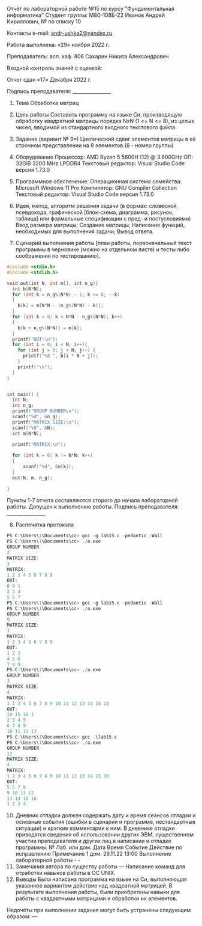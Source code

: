 Отчёт по лабораторной работе №15 по курсу "Фундаментальная информатика"
Студент группы: М80-108Б-22 Иванов Андрей Кириллович, № по списку 10

Контакты e-mail: andr-ushka2@yandex.ru

Работа выполнена: «29» ноября 2022 г.

Преподаватель: асп. каф. 806 Сахарин Никита Александрович

Входной контроль знаний с оценкой:

Отчет сдан «17» Декабря 2022 г.

Подпись преподавателя: ________________

1. Тема
Обработка матриц

2. Цель работы
Составить программу на языке Си, производящую обработку квадратной матрицы порядка NxN (1 <= N <= 8), из целых чисел, вводимой из стандартного входного текстового файла.

3. Задание (вариант № 9*)
Циклический сдвиг элементов матрицы в её строчном представлении на 8 элементов.(8 - номер группы)

4. Оборудование
Процессор: AMD Ryzen 5 5600H (12) @ 3.600GHz
ОП: 32GiB 3200 MHz LPDDR4
Текстовый редактор: Visual Studio Code версия 1.73.0

5. Программное обеспечение:
Операционная система семейства: Microsoft Windows 11 Pro
Компилятор: GNU Compiler Collection
Текстовый редактор: Visual Studio Code версия 1.73.0

6. Идея, метод, алгоритм решения задачи (в формах: словесной, псевдокода, графической [блок-схема, диаграмма, рисунок, таблица] или формальные спецификации с пред- и постусловиями)
Ввод размера матрицы;
Создание матрицы;
Написание функций, необходимых для выполнения задачи;
Вывод ответа.
7. Сценарий выполнения работы [план работы, первоначальный текст программы в черновике (можно на отдельном листе) и тесты либо соображения по тестированию].

```c
#include <stdio.h>
#include <stdlib.h>

void out(int N, int m[], int n_g){
  int b[N*N];
  for (int k = n_g%(N*N) - 1; k >= 0; --k)
  {
    b[k] = m[N*N - (n_g%(N*N) - k)];
  }
  for (int k = 0; k < N*N - n_g%(N*N); k++)
  {
    b[k + n_g%(N*N)] = m[k];
  }
  printf("OUT:\n");
  for (int i = 0; i < N; i++){
    for (int j = 0; j < N; j++) {
      printf("%d ", b[i * N + j]);
    }
    printf("\n");
  }
}


int main() {
  int N;
  int n_g;
  printf("GROUP NUMBER\n");
  scanf("%d", &n_g);
  printf("MATRIX SIZE:\n");
  scanf("%d", &N);
  int m[N*N];
   
  printf("MATRIX:\n");

  for (int k = 0; k != N*N; k++)
  {
      scanf("%d", &m[k]);
  }
  out(N, m, n_g);
  
}
```

Пункты 1-7 отчета составляются сторого до начала лабораторной работы. Допущен к выполнению работы.
Подпись преподавателя: ________________

8. Распечатка протокола

```c
PS C:\Users\1\Documents\cc> gcc -g lab15.c -pedantic -Wall
PS C:\Users\1\Documents\cc> ./a.exe
GROUP NUMBER
2
MATRIX SIZE:
3
MATRIX:
1 2 3 4 5 6 7 8 9
OUT:
8 9 1
2 3 4
5 6 7
PS C:\Users\1\Documents\cc> gcc -g lab15.c -pedantic -Wall
PS C:\Users\1\Documents\cc> ./a.exe
GROUP NUMBER
9
MATRIX SIZE:
3
MATRIX:
1 2 3 4 5 6 7 8 9
OUT:
1 2 3
4 5 6
7 8 9
PS C:\Users\1\Documents\cc> ./a.exe      
GROUP NUMBER
3
MATRIX SIZE:
4
MATRIX:
1 2 3 4 5 6 7 8 9 10 11 12 13 14 15 16
OUT:
14 15 16 1
2 3 4 5
6 7 8 9
10 11 12 13
PS C:\Users\1\Documents\cc> gcc .\lab15.c
PS C:\Users\1\Documents\cc> ./a.exe      
GROUP NUMBER
12
MATRIX SIZE:
4
MATRIX:
1 2 3 4 5 6 7 8 9 10 11 12 13 14 15 16
OUT:
5 6 7 8
9 10 11 12
13 14 15 16
1 2 3 4
```

10. Дневник отладки должен содержать дату и время сеансов отладки и основные события (ошибки в сценарии и программе, нестандартные ситуации) и краткие комментарии к ним. В дневнике отладки приводятся сведения об использовании других ЭВМ, существенном участии преподавателя и других лиц в написании и отладке программы.
№	Лаб. или дом.	Дата	Время	Событие	Действие по исправлению	Примечание
1	дом.	29.11.22	13:00	Выполнение лабораторной работы	-	-
11. Замечания автора по существу работы — Написание команд для отработки навыков работы в ОС UNIX.
12. Выводы
Была написана программа на языке на Си, выполняющая указанное вариантом действие над квадратной матрицей. В результате выполнения работы, были приобретены навыки для работы с квадратными матрицами и обработки их элементов.

Недочёты при выполнении задания могут быть устранены следующим образом: —
